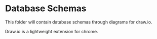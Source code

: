 # Database Schemas

This folder will contain database schemas through diagrams for draw.io.

Draw.io is a lightweight extension for chrome.
